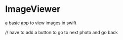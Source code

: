 # ImageViewer

a basic app to view images in swift 

//
have to add a button to go to next photo and go back
